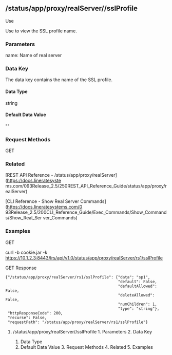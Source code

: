 ## /status/app/proxy/realServer/<name>/sslProfile

Use

Use to view the SSL profile name.

### Parameters

name: Name of real server

### Data Key

The data key contains the name of the SSL profile.

#### Data Type

string

#### Default Data Value

""

### Request Methods

GET

### Related

[REST API Reference - /status/app/proxy/realServer](https://docs.lineratesyste
ms.com/093Release_2.5/250REST_API_Reference_Guide/status/app/proxy/realServer)

[CLI Reference - Show Real Server Commands](https://docs.lineratesystems.com/0
93Release_2.5/200CLI_Reference_Guide/Exec_Commands/Show_Commands/Show_Real_Ser
ver_Commands)

### Examples

GET

curl -b cookie.jar -k
https://10.1.2.3:8443/lrs/api/v1.0/status/app/proxy/realServer/rs1/sslProfile

GET Response

    
    {"/status/app/proxy/realServer/rs1/sslProfile": {"data": "sp1",
                                                     "default": False,
                                                     "defaultAllowed": False,
                                                     "deleteAllowed": False,
                                                     "numChildren": 1,
                                                     "type": "string"},
     "httpResponseCode": 200,
     "recurse": False,
     "requestPath": "/status/app/proxy/realServer/rs1/sslProfile"}
    

  1. /status/app/proxy/realServer/<name>/sslProfile
    1. Parameters
    2. Data Key
      1. Data Type
      2. Default Data Value
    3. Request Methods
    4. Related
    5. Examples

